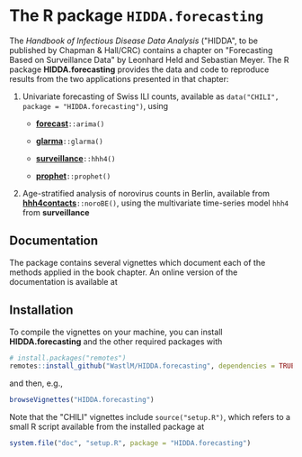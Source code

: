 # The R package `HIDDA.forecasting`

The *Handbook of Infectious Disease Data Analysis*
("HIDDA", to be published by Chapman & Hall/CRC)
contains a chapter on "Forecasting Based on Surveillance Data"
by Leonhard Held and Sebastian Meyer.
The R package **HIDDA.forecasting** provides the data and code to
reproduce results from the two applications presented in that chapter:

1. Univariate forecasting of Swiss ILI counts,
   available as `data("CHILI", package = "HIDDA.forecasting")`, using

    * [**forecast**](https://CRAN.R-project.org/package=forecast)`::arima()`

    * [**glarma**](https://CRAN.R-project.org/package=glarma)`::glarma()`

    * [**surveillance**](https://CRAN.R-project.org/package=surveillance)`::hhh4()`

    * [**prophet**](https://CRAN.R-project.org/package=prophet)`::prophet()`

2. Age-stratified analysis of norovirus counts in Berlin, available from
   [**hhh4contacts**](https://CRAN.R-project.org/package=hhh4contacts)`::noroBE()`,
   using the multivariate time-series model `hhh4` from **surveillance**


## Documentation

The package contains several vignettes which document each of the methods
applied in the book chapter. An online version of the documentation is
available at

<!-- TODO: pkgdown -->


## Installation

To compile the vignettes on your machine, you can install
**HIDDA.forecasting** and the other required packages with

```r
# install.packages("remotes")
remotes::install_github("WastlM/HIDDA.forecasting", dependencies = TRUE)
```

and then, e.g.,

```r
browseVignettes("HIDDA.forecasting")
```

Note that the "CHILI" vignettes include `source("setup.R")`,
which refers to a small R script available from the installed package at

```r
system.file("doc", "setup.R", package = "HIDDA.forecasting")
```
